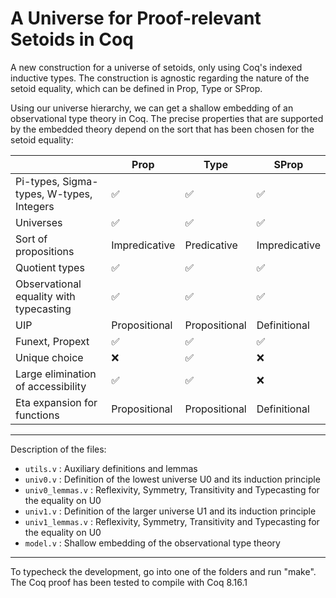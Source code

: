 # A Universe for Proof-relevant Setoids in Coq

A new construction for a universe of setoids, only using Coq's indexed inductive
types. The construction is agnostic regarding the nature of the setoid equality,
which can be defined in Prop, Type or SProp.

Using our universe hierarchy, we can get a shallow embedding of an observational
type theory in Coq. The precise properties that are supported by the embedded
theory depend on the sort that has been chosen for the setoid equality:

|                                          | Prop          | Type          | SProp         |
| ---------------------------------------- | ------------- | ------------- | ------------- |
| Pi-types, Sigma-types, W-types, Integers | ✅             | ✅             | ✅             |
| Universes                                | ✅             | ✅             | ✅             |
| Sort of propositions                     | Impredicative | Predicative   | Impredicative |
| Quotient types                           | ✅             | ✅             | ✅             |
| Observational equality with typecasting  | ✅             | ✅             | ✅             |
| UIP                                      | Propositional | Propositional | Definitional |
| Funext, Propext                          | ✅             | ✅             | ✅             |
| Unique choice                            | ❌             | ✅             | ❌             |
| Large elimination of accessibility       | ✅             | ✅             | ❌             |
| Eta expansion for functions              | Propositional | Propositional | Definitional |

-------

Description of the files:
- `utils.v` : Auxiliary definitions and lemmas
- `univ0.v` : Definition of the lowest universe U0 and its induction principle
- `univ0_lemmas.v` : Reflexivity, Symmetry, Transitivity and Typecasting for the equality on U0
- `univ1.v` : Definition of the larger universe U1 and its induction principle
- `univ1_lemmas.v` : Reflexivity, Symmetry, Transitivity and Typecasting for the equality on U0
- `model.v` : Shallow embedding of the observational type theory

-------

To typecheck the development, go into one of the folders and run "make".
The Coq proof has been tested to compile with Coq 8.16.1
